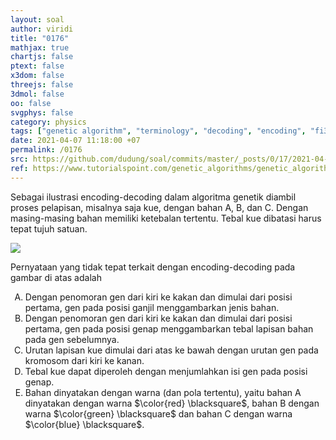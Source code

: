 ```yaml
---
layout: soal
author: viridi
title: "0176"
mathjax: true
chartjs: false
ptext: false
x3dom: false
threejs: false
3dmol: false
oo: false
svgphys: false
category: physics
tags: ["genetic algorithm", "terminology", "decoding", "encoding", "fi3201", "2020-2"]
date: 2021-04-07 11:18:00 +07
permalink: /0176
src: https://github.com/dudung/soal/commits/master/_posts/0/17/2021-04-07-ga-terminology-6.md
ref: https://www.tutorialspoint.com/genetic_algorithms/genetic_algorithms_fundamentals.htm
---
```

Sebagai ilustrasi encoding-decoding dalam algoritma genetik diambil proses pelapisan, misalnya saja kue, dengan bahan A, B, dan C. Dengan masing-masing bahan memiliki ketebalan tertentu. Tebal kue dibatasi harus tepat tujuh satuan.

![]({{site.baseurl}}/assets/img/0/17/0175.png)

Pernyataan yang tidak tepat terkait dengan encoding-decoding pada gambar di atas adalah

<ol type="A">
<li>Dengan penomoran gen dari kiri ke kakan dan dimulai dari posisi pertama, gen pada posisi ganjil menggambarkan jenis bahan.
<li>Dengan penomoran gen dari kiri ke kakan dan dimulai dari posisi pertama, gen pada posisi genap menggambarkan tebal lapisan bahan pada gen sebelumnya.
<li>Urutan lapisan kue dimulai dari atas ke bawah dengan urutan gen pada kromosom dari kiri ke kanan.
<li>Tebal kue dapat diperoleh dengan menjumlahkan isi gen pada posisi genap.
<li>Bahan dinyatakan dengan warna (dan pola tertentu), yaitu bahan A dinyatakan dengan warna $\color{red} \blacksquare$, bahan B dengan warna $\color{green} \blacksquare$ dan bahan C dengan warna $\color{blue} \blacksquare$.
